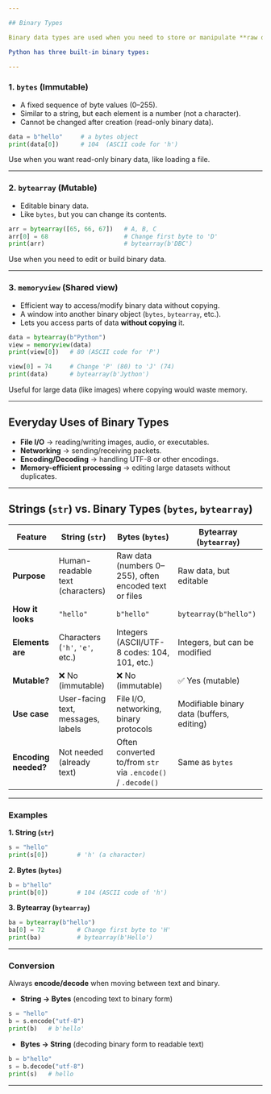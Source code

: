 ```yaml
---

## Binary Types

Binary data types are used when you need to store or manipulate **raw data** (like images, audio files, network packets, or encoded text). They are not for human-readable strings, but for **bytes** (0–255 values).

Python has three built-in binary types:

---
```


### 1. **`bytes`** (Immutable)

* A fixed sequence of byte values (0–255).
* Similar to a string, but each element is a number (not a character).
* Cannot be changed after creation (read-only binary data).

```python
data = b"hello"     # a bytes object
print(data[0])      # 104  (ASCII code for 'h')
```

Use when you want read-only binary data, like loading a file.

---

### 2. **`bytearray`** (Mutable)

* Editable binary data.
* Like `bytes`, but you can change its contents.

```python
arr = bytearray([65, 66, 67])   # A, B, C
arr[0] = 68                     # Change first byte to 'D'
print(arr)                      # bytearray(b'DBC')
```

Use when you need to edit or build binary data.

---

### 3. **`memoryview`** (Shared view)

* Efficient way to access/modify binary data without copying.
* A window into another binary object (`bytes`, `bytearray`, etc.).
* Lets you access parts of data **without copying** it.

```python
data = bytearray(b"Python")
view = memoryview(data)
print(view[0])   # 80 (ASCII code for 'P')

view[0] = 74     # Change 'P' (80) to 'J' (74)
print(data)      # bytearray(b'Jython')
```

Useful for large data (like images) where copying would waste memory.

---

## Everyday Uses of Binary Types

* **File I/O** → reading/writing images, audio, or executables.
* **Networking** → sending/receiving packets.
* **Encoding/Decoding** → handling UTF-8 or other encodings.
* **Memory-efficient processing** → editing large datasets without duplicates.

---

## Strings (`str`) vs. Binary Types (`bytes`, `bytearray`)

| Feature              | **String (`str`)**                 | **Bytes (`bytes`)**                                         | **Bytearray (`bytearray`)**               |
| -------------------- | ---------------------------------- | ----------------------------------------------------------- | ----------------------------------------- |
| **Purpose**          | Human-readable text (characters)   | Raw data (numbers 0–255), often encoded text or files       | Raw data, but editable                    |
| **How it looks**     | `"hello"`                          | `b"hello"`                                                  | `bytearray(b"hello")`                     |
| **Elements are**     | Characters (`'h'`, `'e'`, etc.)    | Integers (ASCII/UTF-8 codes: 104, 101, etc.)                | Integers, but can be modified             |
| **Mutable?**         | ❌ No (immutable)                   | ❌ No (immutable)                                            | ✅ Yes (mutable)                           |
| **Use case**         | User-facing text, messages, labels | File I/O, networking, binary protocols                      | Modifiable binary data (buffers, editing) |
| **Encoding needed?** | Not needed (already text)          | Often converted to/from `str` via `.encode()` / `.decode()` | Same as `bytes`                           |

---

### Examples

**1. String (`str`)**

```python
s = "hello"
print(s[0])        # 'h' (a character)
```

**2. Bytes (`bytes`)**

```python
b = b"hello"
print(b[0])        # 104 (ASCII code of 'h')
```

**3. Bytearray (`bytearray`)**

```python
ba = bytearray(b"hello")
ba[0] = 72         # Change first byte to 'H'
print(ba)          # bytearray(b'Hello')
```

---

### Conversion

Always **encode/decode** when moving between text and binary.

* **String → Bytes** (encoding text to binary form)

```python
s = "hello"
b = s.encode("utf-8")
print(b)   # b'hello'
```

* **Bytes → String** (decoding binary form to readable text)

```python
b = b"hello"
s = b.decode("utf-8")
print(s)   # hello
```

---
